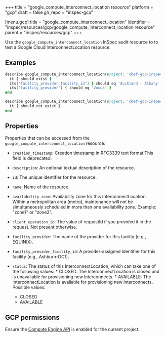 +++
title = "google_compute_interconnect_location resource"
platform = "gcp"
draft = false
gh_repo = "inspec-gcp"

[menu.gcp]
title = "google_compute_interconnect_location"
identifier = "inspec/resources/gcp/google_compute_interconnect_location resource"
parent = "inspec/resources/gcp"
+++

Use the `google_compute_interconnect_location` InSpec audit resource to to test a Google Cloud InterconnectLocation resource.

## Examples

```ruby
describe google_compute_interconnect_location(project: 'chef-gcp-inspec', name: 'akl-zone1-1353') do
  it { should exist }
  its('facility_provider_facility_id') { should eq 'Auckland - Albany' }
  its('facility_provider') { should eq 'Vocus' }
end

describe google_compute_interconnect_location(project: 'chef-gcp-inspec', name: 'nonexistent') do
  it { should_not exist }
end
```

## Properties

Properties that can be accessed from the `google_compute_interconnect_location` resource:


  * `creation_timestamp`: Creation timestamp in RFC3339 text format.This field is deprecated.

  * `description`: An optional textual description of the resource.

  * `id`: The unique identifier for the resource.

  * `name`: Name of the resource.

  * `availability_zone`: Availability zone for this InterconnectLocation. Within a metropolitan area (metro), maintenance will not be simultaneously scheduled in more than one availability zone. Example: "zone1" or "zone2".

  * `client_operation_id`: The value of requestId if you provided it in the request. Not present otherwise.

  * `facility_provider`: The name of the provider for this facility (e.g., EQUINIX).

  * `facility_provider_facility_id`: A provider-assigned Identifier for this facility (e.g., Ashburn-DC1).

  * `status`: The status of this InterconnectLocation, which can take one of the following values: * CLOSED: The InterconnectLocation is closed and is unavailable for provisioning new Interconnects. * AVAILABLE: The InterconnectLocation is available for provisioning new Interconnects.
  Possible values:
    * CLOSED
    * AVAILABLE


## GCP permissions

Ensure the [Compute Engine API](https://console.cloud.google.com/apis/library/compute.googleapis.com/) is enabled for the current project.
